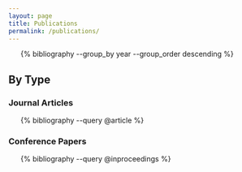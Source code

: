 ```yaml
---
layout: page
title: Publications
permalink: /publications/
---
```


<ul class="pub-list">
{% bibliography --group_by year --group_order descending %}
</ul>

## By Type
### Journal Articles
<ul class="pub-list">
{% bibliography --query @article %}
</ul>

### Conference Papers
<ul class="pub-list">
{% bibliography --query @inproceedings %}
</ul>
